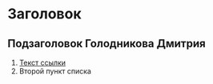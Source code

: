 # Заголовок

## Подзаголовок Голодникова Дмитрия

1. [Текст ссылки](цель_ссылки)
1. Второй пункт списка
